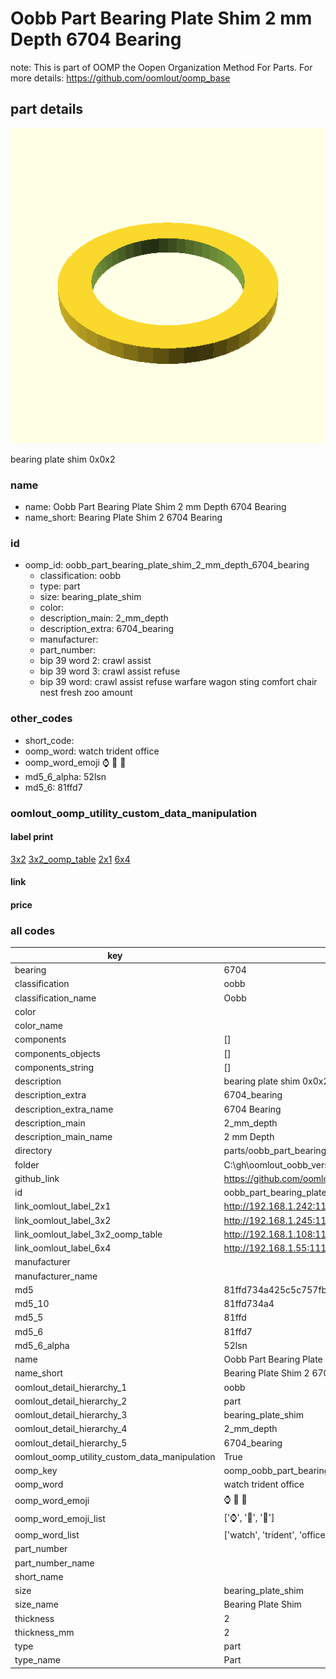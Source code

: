 # Oobb Part Bearing Plate Shim 2 mm Depth 6704 Bearing  

note: This is part of OOMP the Oopen Organization Method For Parts. For more details: https://github.com/oomlout/oomp_base

##  part details
  

[![](3dpr.png)](3dpr.png)

bearing plate shim 0x0x2



### name
* name: Oobb Part Bearing Plate Shim 2 mm Depth 6704 Bearing
* name_short: Bearing Plate Shim 2 6704 Bearing
### id
* oomp_id: oobb_part_bearing_plate_shim_2_mm_depth_6704_bearing
  * classification: oobb
  * type: part
  * size: bearing_plate_shim
  * color: 
  * description_main: 2_mm_depth
  * description_extra: 6704_bearing
  * manufacturer: 
  * part_number: 
  * bip 39 word 2: crawl assist
  * bip 39 word 3: crawl assist refuse
  * bip 39 word: crawl assist refuse warfare wagon sting comfort chair nest fresh zoo amount

### other_codes
* short_code: 
* oomp_word: watch trident office
* oomp_word_emoji :watch: :trident: :office:
* md5_6_alpha: 52lsn
* md5_6: 81ffd7






### oomlout_oomp_utility_custom_data_manipulation
#### label print
[3x2](http://192.168.1.245:1112/?label=oomp%2052lsn)
[3x2_oomp_table](http://192.168.1.108:1112/?label=oomp%2052lsn)
[2x1](http://192.168.1.242:1112/?label=oomp%2052lsn)
[6x4](http://192.168.1.55:1112/?label=oomp%2052lsn)    

#### link

                              

#### price







### all codes 
| key | value |  
| --- | --- |  
| bearing | 6704 |  
| classification | oobb |  
| classification_name | Oobb |  
| color |  |  
| color_name |  |  
| components | [] |  
| components_objects | [] |  
| components_string | [] |  
| description | bearing plate shim 0x0x2 |  
| description_extra | 6704_bearing |  
| description_extra_name | 6704 Bearing |  
| description_main | 2_mm_depth |  
| description_main_name | 2 mm Depth |  
| directory | parts/oobb_part_bearing_plate_shim_2_mm_depth_6704_bearing |  
| folder | C:\gh\oomlout_oobb_version_4_generated_parts\parts\oobb_part_bearing_plate_shim_2_mm_depth_6704_bearing |  
| github_link | https://github.com/oomlout/oomlout_oomp_part_src/tree/main/parts/oobb_part_bearing_plate_shim_2_mm_depth_6704_bearing |  
| id | oobb_part_bearing_plate_shim_2_mm_depth_6704_bearing |  
| link_oomlout_label_2x1 | http://192.168.1.242:1112/?label=oomp%2052lsn |  
| link_oomlout_label_3x2 | http://192.168.1.245:1112/?label=oomp%2052lsn |  
| link_oomlout_label_3x2_oomp_table | http://192.168.1.108:1112/?label=oomp%2052lsn |  
| link_oomlout_label_6x4 | http://192.168.1.55:1112/?label=oomp%2052lsn |  
| manufacturer |  |  
| manufacturer_name |  |  
| md5 | 81ffd734a425c5c757fb2f7168c37195 |  
| md5_10 | 81ffd734a4 |  
| md5_5 | 81ffd |  
| md5_6 | 81ffd7 |  
| md5_6_alpha | 52lsn |  
| name | Oobb Part Bearing Plate Shim 2 mm Depth 6704 Bearing |  
| name_short | Bearing Plate Shim 2 6704 Bearing |  
| oomlout_detail_hierarchy_1 | oobb |  
| oomlout_detail_hierarchy_2 | part |  
| oomlout_detail_hierarchy_3 | bearing_plate_shim |  
| oomlout_detail_hierarchy_4 | 2_mm_depth |  
| oomlout_detail_hierarchy_5 | 6704_bearing |  
| oomlout_oomp_utility_custom_data_manipulation | True |  
| oomp_key | oomp_oobb_part_bearing_plate_shim_2_mm_depth_6704_bearing |  
| oomp_word | watch trident office |  
| oomp_word_emoji | :watch: :trident: :office: |  
| oomp_word_emoji_list | [':watch:', ':trident:', ':office:'] |  
| oomp_word_list | ['watch', 'trident', 'office'] |  
| part_number |  |  
| part_number_name |  |  
| short_name |  |  
| size | bearing_plate_shim |  
| size_name | Bearing Plate Shim |  
| thickness | 2 |  
| thickness_mm | 2 |  
| type | part |  
| type_name | Part |  

